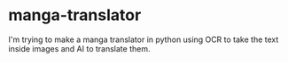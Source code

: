 # manga-translator

I'm trying to make a manga translator in python using OCR to take the text inside images and AI to translate them.
